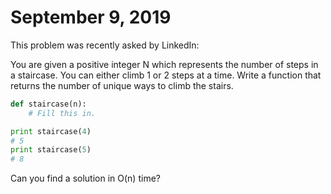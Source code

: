 # September 9, 2019

This problem was recently asked by LinkedIn:

You are given a positive integer N which represents the number of steps in a
staircase. You can either climb 1 or 2 steps at a time. Write a function that
returns the number of unique ways to climb the stairs.

```python
def staircase(n):
    # Fill this in.

print staircase(4)
# 5
print staircase(5)
# 8
```

Can you find a solution in O(n) time?
